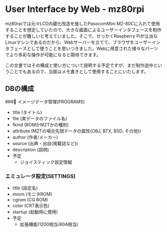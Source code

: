# User Interface by Web - mz80rpi
mz80rpiでは元々LCD内蔵化改造を施したPasocomMini MZ-80Cに入れて使用することを想定していたので、大きな画面によるユーザーインタフェースを制作することが難しいと考えていました。そこで、せっかくRaspberry Piが立派なLinuxマシンであるのだから、Webサーバーを立てて、ブラウザをユーザーインタフェースとして使うことを思いつきました。Webに用意された様々なパーツでより多彩な操作が可能になると期待できます。

この文書ではその構成と使い方について説明する予定ですが、まだ制作途中ということでもあるので、当面はメモ書きとして使用することにいたします。
## DBの構成
### イメージデータ管理(PROGRAMS)
* title (タイトル)
* file (実データのファイル名)
* fkind (ROMかMZTかの種別)
* attribute (MZTの場合先頭データの属性(OBJ, BTX, BSD, その他))
* author (作者/メーカー)
* source (出典・出自(掲載誌など))
* description (説明)
* 予定
    * ジョイスティック設定情報
### エミュレータ設定(SETTINGS)
* title (設定名)
* mrom (モニタROM)
* cgrom (CG ROM)
* color (CRT表示色)
* startup (起動時に使用)
* 予定
    * 拡張機能(1200相当/80A相当)
